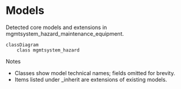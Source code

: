 # Models

Detected core models and extensions in mgmtsystem_hazard_maintenance_equipment.

```mermaid
classDiagram
    class mgmtsystem_hazard
```

Notes
- Classes show model technical names; fields omitted for brevity.
- Items listed under _inherit are extensions of existing models.
